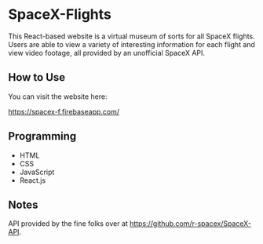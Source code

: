# SpaceX-Flights
This React-based website is a virtual museum of sorts for all SpaceX flights. Users are able to view a variety of interesting information for each flight and view video footage, all provided by an unofficial SpaceX API.

## How to Use
You can visit the website here:

https://spacex-f.firebaseapp.com/

## Programming
* HTML
* CSS
* JavaScript
* React.js

## Notes
API provided by the fine folks over at https://github.com/r-spacex/SpaceX-API.
